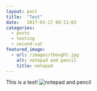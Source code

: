 ```yaml
---
layout: post
title:  "Test"
date:   2017-03-17 09:11:03
categories:
  - posts
  - testing
  - second-cat
featured_image:
  - url: /images/thought.jpg
    alt: notepad and pencil
    title: notepad
---
```


This is a test!
![notepad and pencil](/images/thought.jpg)
